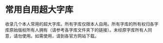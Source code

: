 # 常用自用超大字库

收录几个本人常用的超大字库。所有字库仅限本人自用。所有字库的所有权归各字库原始版权所有人拥有（请参考各字库文件夹下的链接）。未经原字库所有人同意，请勿使用。如需使用，请到各官方网站下载。
